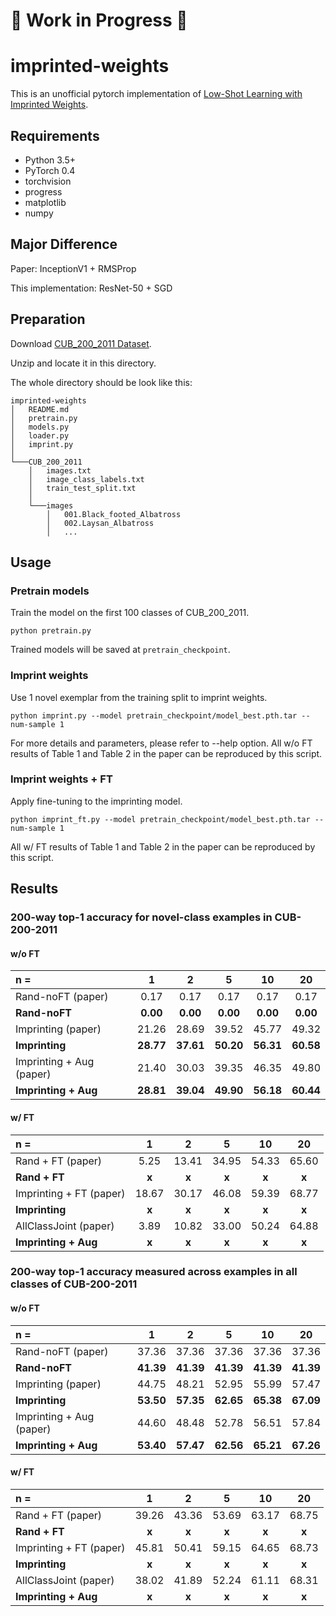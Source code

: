 # :construction: Work in Progress :construction:
# imprinted-weights
This is an unofficial pytorch implementation of [Low-Shot Learning with Imprinted Weights](http://openaccess.thecvf.com/content_cvpr_2018/papers/Qi_Low-Shot_Learning_With_CVPR_2018_paper.pdf). 

## Requirements
- Python 3.5+
- PyTorch 0.4
- torchvision
- progress
- matplotlib
- numpy

## Major Difference
Paper: InceptionV1 + RMSProp

This implementation: ResNet-50 + SGD

## Preparation
Download [CUB_200_2011 Dataset](http://www.vision.caltech.edu/visipedia-data/CUB-200-2011/CUB_200_2011.tgz).

Unzip and locate it in this directory.

The whole directory should be look like this:
```
imprinted-weights
│   README.md
│   pretrain.py
│   models.py
│   loader.py
│   imprint.py
│   
└───CUB_200_2011
    │   images.txt
    │   image_class_labels.txt
    │   train_test_split.txt
    │
    └───images
        │   001.Black_footed_Albatross
        │   002.Laysan_Albatross
        │   ...
```

## Usage
### Pretrain models
Train the model on the first 100 classes of CUB_200_2011.
```
python pretrain.py
```
Trained models will be saved at `pretrain_checkpoint`.

### Imprint weights
Use 1 novel exemplar from the training split to imprint weights.
```
python imprint.py --model pretrain_checkpoint/model_best.pth.tar --num-sample 1
```
For more details and parameters, please refer to --help option.
All w/o FT results of Table 1 and Table 2 in the paper can be reproduced by this script.

### Imprint weights + FT
Apply fine-tuning to the imprinting model.
```
python imprint_ft.py --model pretrain_checkpoint/model_best.pth.tar --num-sample 1
```
All w/ FT results of Table 1 and Table 2 in the paper can be reproduced by this script.

## Results
### 200-way top-1 accuracy for novel-class examples in CUB-200-2011
#### w/o FT
| n = | 1| 2 | 5| 10| 20|
|:---|:---:|:---:|:---:|:---:|:---:|
|Rand-noFT (paper) |0.17 |0.17 |0.17 |0.17 |0.17 |
|**Rand-noFT**|**0.00** |**0.00** |**0.00** |**0.00** |**0.00** |
|Imprinting (paper)|21.26 |28.69 |39.52 |45.77 |49.32|
|**Imprinting** |**28.77** |**37.61** |**50.20** |**56.31** |**60.58**
|Imprinting + Aug (paper) |21.40 |30.03 |39.35 |46.35 |49.80|
|**Imprinting + Aug** |**28.81** |**39.04** |**49.90** |**56.18** |**60.44**|

#### w/ FT
| n = | 1| 2 | 5| 10| 20|
|:---|:---:|:---:|:---:|:---:|:---:|
|Rand + FT (paper) |5.25 |13.41 |34.95| 54.33 |65.60|
|**Rand + FT**|**x** |**x** |**x** |**x** |**x** |
|Imprinting + FT (paper)|18.67 |30.17| 46.08 |59.39 |68.77|
|**Imprinting** |**x** |**x** |**x** |**x** |**x** |
|AllClassJoint (paper) |3.89 |10.82 |33.00 |50.24 |64.88|
|**Imprinting + Aug** |**x** |**x** |**x** |**x** |**x** |

### 200-way top-1 accuracy measured across examples in all classes of CUB-200-2011
#### w/o FT
| n = | 1| 2 | 5| 10| 20|
|:---|:---:|:---:|:---:|:---:|:---:|
|Rand-noFT (paper) |37.36| 37.36| 37.36| 37.36 |37.36|
|**Rand-noFT**|**41.39** |**41.39** |**41.39** |**41.39** |**41.39** |
|Imprinting (paper)|44.75| 48.21| 52.95| 55.99 |57.47|
|**Imprinting** |**53.50** |**57.35** |**62.65** |**65.38** |**67.09**|
|Imprinting + Aug (paper) |44.60| 48.48| 52.78 |56.51| 57.84|
|**Imprinting + Aug** |**53.40** |**57.47** |**62.56** |**65.21** |**67.26**|

#### w/ FT
| n = | 1| 2 | 5| 10| 20|
|:---|:---:|:---:|:---:|:---:|:---:|
|Rand + FT (paper) |39.26 |43.36| 53.69| 63.17| 68.75|
|**Rand + FT**|**x** |**x** |**x** |**x** |**x** |
|Imprinting + FT (paper)|45.81 |50.41 |59.15| 64.65| 68.73|
|**Imprinting** |**x** |**x** |**x** |**x** |**x** |
|AllClassJoint (paper) |38.02 |41.89| 52.24| 61.11| 68.31|
|**Imprinting + Aug** |**x** |**x** |**x** |**x** |**x** |